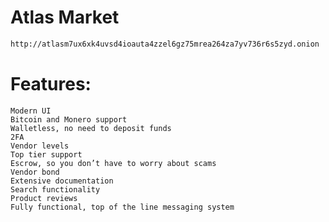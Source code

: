 # Atlas Market
```sh
http://atlasm7ux6xk4uvsd4ioauta4zzel6gz75mrea264za7yv736r6s5zyd.onion
```
# Features:

    Modern UI
    Bitcoin and Monero support
    Walletless, no need to deposit funds
    2FA
    Vendor levels
    Top tier support
    Escrow, so you don’t have to worry about scams
    Vendor bond
    Extensive documentation
    Search functionality
    Product reviews
    Fully functional, top of the line messaging system
